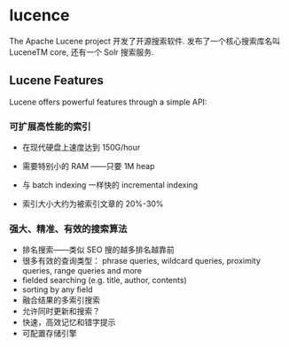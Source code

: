 # lucence

 The Apache Lucene project 开发了开源搜索软件. 发布了一个核心搜索库名叫 LuceneTM core, 还有一个 Solr 搜索服务. 

## Lucene Features

 Lucene offers powerful features through a simple API: 

### 可扩展高性能的索引

* 在现代硬盘上速度达到 150G/hour

* 需要特别小的 RAM ——只要 1M heap
* 与  batch indexing 一样快的  incremental indexing 
* 索引大小大约为被索引文章的 20%-30%

### 强大、精准、有效的搜索算法

* 排名搜索——类似 SEO 搜的越多排名越靠前
* 很多有效的查询类型： phrase queries, wildcard queries, proximity queries, range queries and more 
*  fielded searching   (e.g. title, author, contents) 
*  sorting by any field 
* 融合结果的多索引搜索
* 允许同时更新和搜索？
* 快速，高效记忆和错字提示
* 可配置存储引擎

